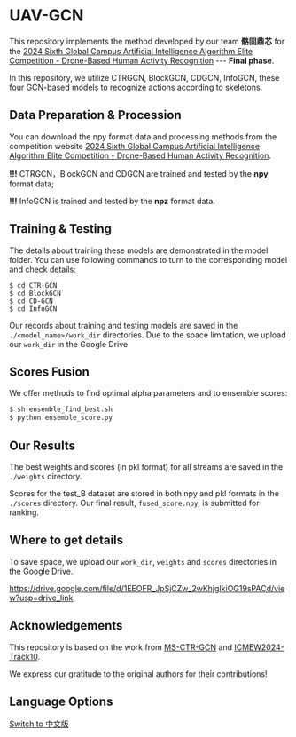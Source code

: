# UAV-GCN

This repository implements the method developed by our team **骼固鼎芯** for the [2024 Sixth Global Campus Artificial Intelligence Algorithm Elite Competition - Drone-Based Human Activity Recognition](https://www.saikr.com/vse/50186) --- **Final phase**.

In this repository, we utilize CTRGCN, BlockGCN, CDGCN, InfoGCN, these four GCN-based models to recognize actions according to skeletons. 

## Data Preparation & Procession

You can download the npy format data and processing methods from the competition website [2024 Sixth Global Campus Artificial Intelligence Algorithm Elite Competition - Drone-Based Human Activity Recognition](https://www.saikr.com/vse/50186).







**!!!** CTRGCN，BlockGCN and CDGCN are trained and tested by the **npy** format data; 

**!!!** InfoGCN is trained and tested by the **npz** format data.

## Training & Testing

The details about training these models are demonstrated in the model folder. You can use following commands to turn to the corresponding model and check details:
```shell
$ cd CTR-GCN
$ cd BlockGCN
$ cd CD-GCN
$ cd InfoGCN
```

Our records about training and testing models are saved in the ``./<model_name>/work_dir`` directories. Due to the space limitation, we upload our ``work_dir`` in the Google Drive

## Scores Fusion

We offer methods to find optimal alpha parameters and to ensemble scores:

```bash
$ sh ensemble_find_best.sh 
$ python ensemble_score.py
```

## Our Results

The best weights and scores (in pkl format) for all streams are saved in the `./weights` directory. 

Scores for the test_B dataset are stored in both npy and pkl formats in the `./scores` directory. Our final result, `fused_score.npy`, is submitted for ranking.

## Where to get details

To save space, we upload our ``work_dir``, ``weights`` and ``scores`` directories in the Google Drive.

https://drive.google.com/file/d/1EEOFR_JpSjCZw_2wKhjgIkiOG19sPACd/view?usp=drive_link

## Acknowledgements

This repository is based on the work from [MS-CTR-GCN](https://github.com/CarefreeSun/MS-CTR-GCN) and [ICMEW2024-Track10](https://github.com/liujf69/ICMEW2024-Track10). 

We express our gratitude to the original authors for their contributions!

## Language Options

[Switch to 中文版](README.cn.md)

